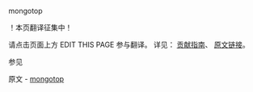  mongotop

 ！本页翻译征集中！

请点击页面上方 EDIT THIS PAGE 参与翻译。
详见：
[贡献指南]( https://github.com/whaleal/MongoDB-Manual-zh/blob/master/CONTRIBUTING.md )、
[原文链接](  https://docs.mongodb.com/manual/reference/program/mongotop/  )。

 参见

原文 - [mongotop]( https://docs.mongodb.com/manual/reference/program/mongotop/ )

